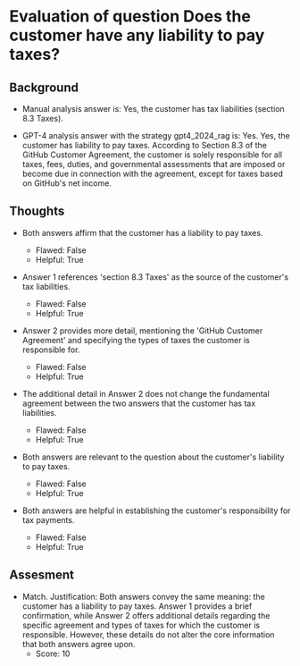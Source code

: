 # Evaluation of question Does the customer have any liability to pay taxes?
## Background
- Manual analysis answer is: Yes, the customer has tax liabilities (section 8.3 Taxes).

- GPT-4 analysis answer with the strategy gpt4_2024_rag is: Yes. Yes, the customer has liability to pay taxes. According to Section 8.3 of the GitHub Customer Agreement, the customer is solely responsible for all taxes, fees, duties, and governmental assessments that are imposed or become due in connection with the agreement, except for taxes based on GitHub's net income.
## Thoughts
- Both answers affirm that the customer has a liability to pay taxes.
  - Flawed: False
  - Helpful: True

- Answer 1 references 'section 8.3 Taxes' as the source of the customer's tax liabilities.
  - Flawed: False
  - Helpful: True

- Answer 2 provides more detail, mentioning the 'GitHub Customer Agreement' and specifying the types of taxes the customer is responsible for.
  - Flawed: False
  - Helpful: True

- The additional detail in Answer 2 does not change the fundamental agreement between the two answers that the customer has tax liabilities.
  - Flawed: False
  - Helpful: True

- Both answers are relevant to the question about the customer's liability to pay taxes.
  - Flawed: False
  - Helpful: True

- Both answers are helpful in establishing the customer's responsibility for tax payments.
  - Flawed: False
  - Helpful: True

## Assesment
- Match. Justification: Both answers convey the same meaning: the customer has a liability to pay taxes. Answer 1 provides a brief confirmation, while Answer 2 offers additional details regarding the specific agreement and types of taxes for which the customer is responsible. However, these details do not alter the core information that both answers agree upon.
  - Score: 10

